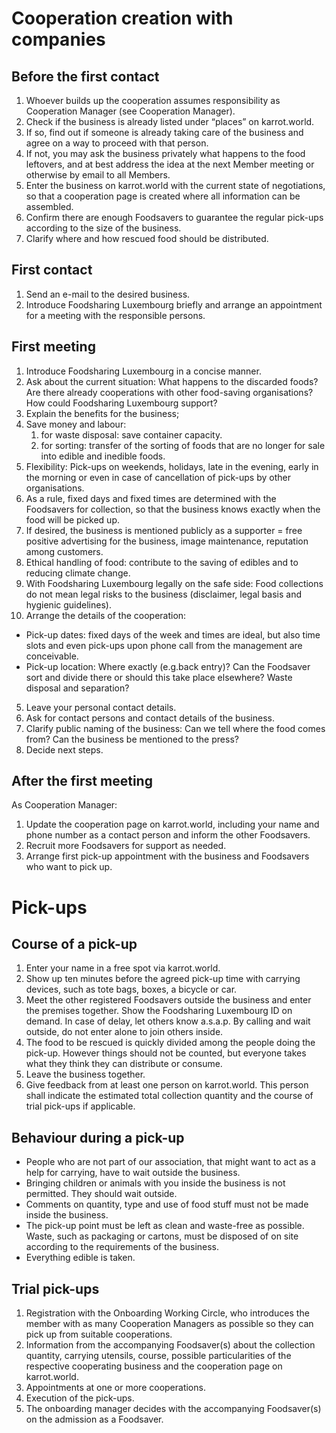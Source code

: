 # Cooperation creation with companies

## Before the first contact

1.  Whoever builds up the cooperation assumes responsibility as Cooperation Manager (see Cooperation Manager).
2.  Check if the business is already listed under “places” on karrot.world.
3.  If so, find out if someone is already taking care of the business and agree on a way to proceed with that person.
4.  If not, you may ask the business privately what happens to the food leftovers, and at best address the idea at the next Member meeting or otherwise by email to all Members.
5.  Enter the business on karrot.world with the current state of negotiations, so that a cooperation page is created where all information can be assembled.
6.  Confirm there are enough Foodsavers to guarantee the regular pick-ups according to the size of the business.
7.  Clarify where and how rescued food should be distributed.

## First contact

1.  Send an e-mail to the desired business.
2.  Introduce Foodsharing Luxembourg briefly and arrange an appointment for a meeting with the responsible persons.

## First meeting

1.  Introduce Foodsharing Luxembourg in a concise manner.
2.  Ask about the current situation: What happens to the discarded foods? Are there already cooperations with other food-saving organisations? How could Foodsharing Luxembourg support?
3.  Explain the benefits for the business;
1.  Save money and labour:
    1.  for waste disposal: save container capacity.
    2.  for sorting: transfer of the sorting of foods that are no longer for sale into edible and inedible foods.
2.  Flexibility: Pick-ups on weekends, holidays, late in the evening, early in the morning or even in case of cancellation of pick-ups by other organisations.
3.  As a rule, fixed days and fixed times are determined with the Foodsavers for collection, so that the business knows exactly when the food will be picked up.
4.  If desired, the business is mentioned publicly as a supporter = free positive advertising for the business, image maintenance, reputation among customers.
5.  Ethical handling of food: contribute to the saving of edibles and to reducing climate change.
6.  With Foodsharing Luxembourg legally on the safe side: Food collections do not mean legal risks to the business (disclaimer, legal basis and hygienic guidelines).
4.  Arrange the details of the cooperation:

*   Pick-up dates: fixed days of the week and times are ideal, but also time slots and even pick-ups upon phone call from the management are conceivable.
*   Pick-up location: Where exactly (e.g.back entry)? Can the Foodsaver sort and divide there or should this take place elsewhere? Waste disposal and separation?

5.  Leave your personal contact details.
6.  Ask for contact persons and contact details of the business.
7.  Clarify public naming of the business: Can we tell where the food comes from? Can the business be mentioned to the press?
8.  Decide next steps.

## After the first meeting

As Cooperation Manager:

1.  Update the cooperation page on karrot.world, including your name and phone number as a contact person and inform the other Foodsavers.
2.  Recruit more Foodsavers for support as needed.
3.  Arrange first pick-up appointment with the business and Foodsavers who want to pick up.

# Pick-ups

## Course of a pick-up

1.  Enter your name in a free spot via karrot.world.
2.  Show up ten minutes before the agreed pick-up time with carrying devices, such as tote bags, boxes, a bicycle or car.
3.  Meet the other registered Foodsavers outside the business and enter the premises together. Show the Foodsharing Luxembourg ID on demand. In case of delay, let others know a.s.a.p. By calling and wait outside, do not enter alone to join others inside.
4.  The food to be rescued is quickly divided among the people doing the pick-up. However things should not be counted, but everyone takes what they think they can distribute or consume.
5.  Leave the business together.
6.  Give feedback from at least one person on karrot.world. This person shall indicate the estimated total collection quantity and the course of trial pick-ups if applicable.

## Behaviour during a pick-up

*   People who are not part of our association, that might want to act as a help for carrying, have to wait outside the business.
*   Bringing children or animals with you inside the business is not permitted. They should wait outside.
*   Comments on quantity, type and use of food stuff must not be made inside the business.
*   The pick-up point must be left as clean and waste-free as possible. Waste, such as packaging or cartons, must be disposed of on site according to the requirements of the business.
*   Everything edible is taken.

## Trial pick-ups

1.  Registration with the Onboarding Working Circle, who introduces the member with as many Cooperation Managers as possible so they can pick up from suitable cooperations.
2.  Information from the accompanying Foodsaver(s) about the collection quantity, carrying utensils, course, possible particularities of the respective cooperating business and the cooperation page on karrot.world.
3.  Appointments at one or more cooperations.
4.  Execution of the pick-ups.
5.  The onboarding manager decides with the accompanying Foodsaver(s) on the admission as a Foodsaver.
